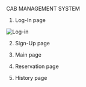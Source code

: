 CAB MANAGEMENT SYSTEM
1. Log-In page

![Log-in](https://user-images.githubusercontent.com/100133679/155060523-1bbcef98-b1e4-4022-b6b5-f68f9198b7ff.jpg)

2. Sign-Up page



3. Main page



4. Reservation page



5. History page
